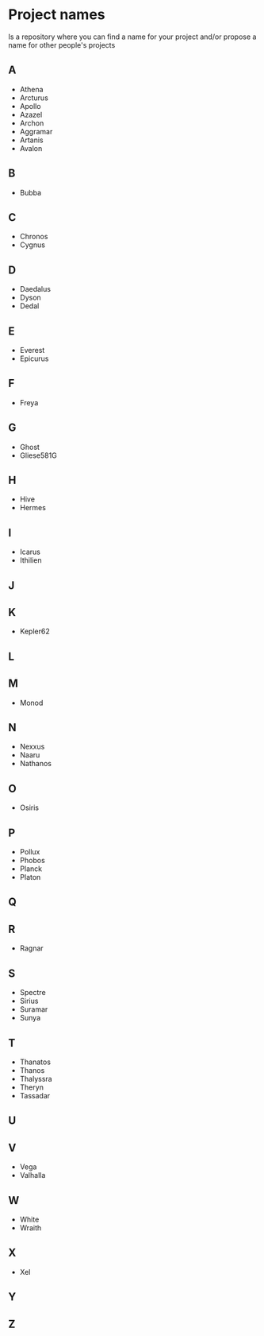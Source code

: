 # Project names
Is a repository where you can find a name for your project and/or propose a name for other people's projects

## A

- Athena
- Arcturus
- Apollo
- Azazel
- Archon
- Aggramar
- Artanis
- Avalon

## B

- Bubba

## C

- Chronos
- Cygnus

## D

- Daedalus
- Dyson
- Dedal

## E

- Everest
- Epicurus

## F

- Freya

## G

- Ghost
- Gliese581G

## H

- Hive
- Hermes

## I

- Icarus
- Ithilien

## J
## K

- Kepler62

## L
## M

- Monod

## N

- Nexxus
- Naaru
- Nathanos

## O

- Osiris

## P

- Pollux
- Phobos
- Planck
- Platon

## Q
## R

- Ragnar

## S

- Spectre
- Sirius
- Suramar
- Sunya

## T

- Thanatos
- Thanos
- Thalyssra
- Theryn
- Tassadar

## U
## V

- Vega
- Valhalla

## W

- White
- Wraith

## X

- Xel

## Y
## Z
